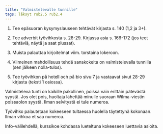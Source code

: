 ```yaml
---
title: "Valmistelevalle tunnille"
tags: läksyt rub2.5 rub2.4
---
```


1. Tee epäsuoran kysymyslauseen tehtävät kirjasta s. 140 (1,2 ja 3+).

2. Tee adverbit työvihkosta s. 28-29. Kirjassa asia s. 166-172 (jos teet tehtäviä, näytä ja saat plussat).

3. Muista palauttaa kirjoitelmat viim. torstaina lokeroon.

4. Viimeinen mahdollisuus tehdä sanakokeita on valmistelevalla tunnilla (sen jälkeen nolla-tulos).

5. Tee työvihkon på hotell och på bio sivu 7 ja vastaavat sivut 28-29 kirjasta (teksti 1 osiossa). 

Valmisteleva tunti on kaikille pakollinen, poissa vain erittäin pätevästä syystä. Jos olet pois, huoltaja lähettää minulle suoraan Wilma-viestin poissaolon syystä. Ilman selvitystä ei tule numeroa.

Työvihko palautetaan kokeeseen tultaessa huolella  täytettynä kokonaan. Ilman vihkoa et saa numeroa.

Info-välilehdellä, kurssikoe kohdassa lueteltuna kokeeseen luettavia asioita.